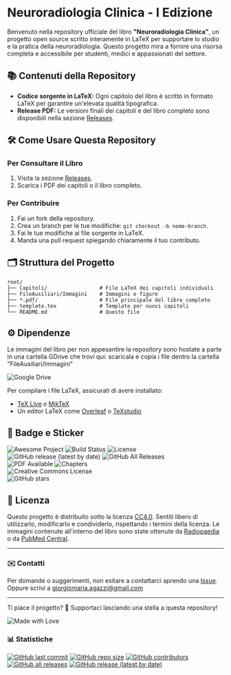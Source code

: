 # Neuroradiologia Clinica - I Edizione

Benvenuto nella repository ufficiale del libro **"Neuroradiologia Clinica"**, un progetto open source scritto interamente in LaTeX per supportare lo studio e la pratica della neuroradiologia. Questo progetto mira a fornire una risorsa completa e accessibile per studenti, medici e appassionati del settore.

## 📚 Contenuti della Repository

- **Codice sorgente in LaTeX:** Ogni capitolo del libro è scritto in formato LaTeX per garantire un'elevata qualità tipografica.
- **Release PDF:** Le versioni finali dei capitoli e del libro completo sono disponibili nella sezione [Releases](https://github.com/gmadevs/Neuroradiologia-Clinica/releases).

## 🛠️ Come Usare Questa Repository

### Per Consultare il Libro
1. Visita la sezione [Releases](https://github.com/gmadevs/Neuroradiologia-Clinica/releases).
2. Scarica i PDF dei capitoli o il libro completo.

### Per Contribuire
1. Fai un fork della repository.
2. Crea un branch per le tue modifiche: `git checkout -b nome-branch`.
3. Fai le tue modifiche ai file sorgente in LaTeX.
4. Manda una pull request spiegando chiaramente il tuo contributo.

## 🗂️ Struttura del Progetto

```
root/
├── Capitoli/                 # File LaTeX dei capitoli individuali
├── FileAusiliari/Immagini    # Immagini e figure
├── *.pdf/                    # File principale del libro completo
├── template.tex              # Template per nuovi capitoli
└── README.md                 # Questo file
```

## ⚙️ Dipendenze

Le immagini del libro per non appesantire la repository sono hostate a parte in una cartella GDrive che trovi qui: scaricala e copia i file dentro la cartella "FileAusiliari/Immagini"

![Google Drive](https://img.shields.io/badge/Google%20Drive-4285F4?style=for-the-badge&logo=googledrive&logoColor=white)

Per compilare i file LaTeX, assicurati di avere installato:
- [TeX Live](https://www.tug.org/texlive/) o [MikTeX](https://miktex.org/)
- Un editor LaTeX come [Overleaf](https://www.overleaf.com/) o [TeXstudio](https://www.texstudio.org/)

## 🏅 Badge e Sticker

![Awesome Project](https://img.shields.io/badge/awesome-project-green)
![Build Status](https://img.shields.io/github/actions/workflow/status/gmadevs/Neuroradiologia-Clinica/ci.yml?branch=main)
![License](https://img.shields.io/github/license/gmadevs/Neuroradiologia-Clinica)
![GitHub release (latest by date)](https://img.shields.io/github/v/release/gmadevs/Neuroradiologia-Clinica)
![GitHub All Releases](https://img.shields.io/github/downloads/gmadevs/Neuroradiologia-Clinica/total)  
![PDF Available](https://img.shields.io/badge/PDF-Available-blue)
![Chapters](https://img.shields.io/badge/Chapters-0-blue)  
![Creative Commons License](https://img.shields.io/badge/license-CC--BY--NC--SA%204.0-lightgrey)  
![GitHub stars](https://img.shields.io/github/stars/gmadevs/Neuroradiologia-Clinica?style=social)  


## 📜 Licenza

Questo progetto è distribuito sotto la licenza [CC4.0](LICENSE). Sentiti libero di utilizzarlo, modificarlo e condividerlo, rispettando i termini della licenza.
Le immagini contenute all'interno del libro sono state ottenute da [Radiopaedia](https://radiopaedia.org) o da [PubMed Central](https://pmc.ncbi.nlm.nih.gov/).

---

### ✉️ Contatti

Per domande o suggerimenti, non esitare a contattarci aprendo una [Issue](https://github.com/gmadevs/Neuroradiologia-Clinica/issues).
Oppure scrivi a giorgiomaria.agazzi@gmail.com

---

Ti piace il progetto? 🌟 Supportaci lasciando una stella a questa repository!

![Made with Love](https://img.shields.io/badge/Made%20with-%E2%9D%A4-red)

### 📊 Statistiche

[![GitHub last commit](https://img.shields.io/github/last-commit/gmadevs/Neuroradiologia-Clinica)](https://github.com/gmadevs/Neuroradiologia-Clinica/commits)
[![GitHub repo size](https://img.shields.io/github/repo-size/gmadevs/Neuroradiologia-Clinica)](https://github.com/gmadevs/Neuroradiologia-Clinica)
[![GitHub contributors](https://img.shields.io/github/contributors/gmadevs/Neuroradiologia-Clinica)](https://github.com/gmadevs/Neuroradiologia-Clinica/graphs/contributors)
[![GitHub all releases](https://img.shields.io/github/downloads/gmadevs/Neuroradiologia-Clinica/total)](https://github.com/gmadevs/Neuroradiologia-Clinica/releases)
[![GitHub release (latest by date)](https://img.shields.io/github/downloads/gmadevs/Neuroradiologia-Clinica/latest/total)](https://github.com/gmadevs/Neuroradiologia-Clinica/releases/latest)

